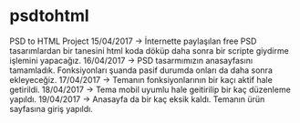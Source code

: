 # psdtohtml
PSD to HTML Project
15/04/2017 -> İnternette paylaşılan free PSD tasarımlardan bir tanesini html koda döküp daha sonra bir scripte giydirme işlemini yapacağız.
16/04/2017 -> PSD tasarmımızın anasayfasını tamamladık. Fonksiyonları şuanda pasif durumda onları da daha sonra ekleyeceğiz.
17/04/2017 -> Temanın fonksiyonlarının bir kaçı aktif hale getirildi.
18/04/2017 -> Tema mobil uyumlu hale geitirilip bir kaç düzenleme yapıldı.
19/04/2017 -> Anasayfa da bir kaç eksik kaldı. Temanın ürün sayfasına giriş yapıldı.

